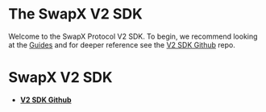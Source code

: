# The SwapX V2 SDK

Welcome to the SwapX Protocol V2 SDK. To begin, we recommend looking at the [Guides](guides/01-quick-start) and for deeper reference see the [V2 SDK Github](https://github.com/huione-labs/SwapX-SDK/tree/main/packages/v2-sdk) repo.

# SwapX V2 SDK

- [**V2 SDK Github**](https://github.com/huione-labs/SwapX-SDK/tree/main/packages/v2-sdk)
